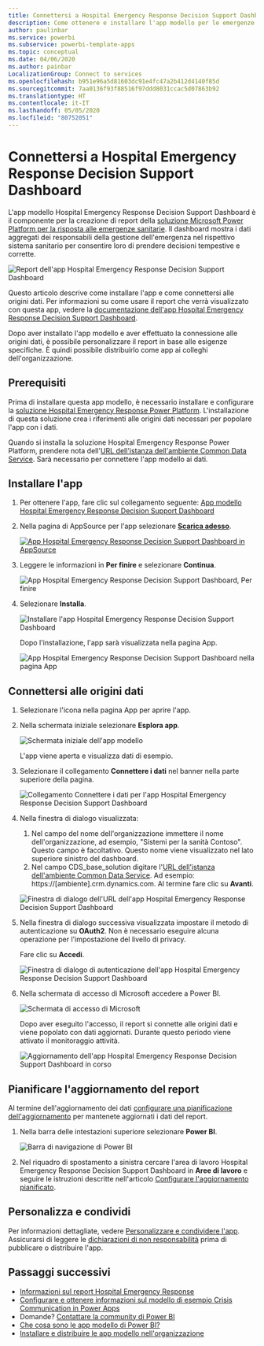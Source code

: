 ```yaml
---
title: Connettersi a Hospital Emergency Response Decision Support Dashboard
description: Come ottenere e installare l'app modello per le emergenze sanitarie COVID-19 Decision Support Dashboard e come connettersi ai dati
author: paulinbar
ms.service: powerbi
ms.subservice: powerbi-template-apps
ms.topic: conceptual
ms.date: 04/06/2020
ms.author: painbar
LocalizationGroup: Connect to services
ms.openlocfilehash: b951e96a5d81603dc91e4fc47a2b412d4140f85d
ms.sourcegitcommit: 7aa0136f93f88516f97ddd8031ccac5d07863b92
ms.translationtype: HT
ms.contentlocale: it-IT
ms.lasthandoff: 05/05/2020
ms.locfileid: "80752051"
---
```

# <a name="connect-to-the-hospital-emergency-response-decision-support-dashboard"></a>Connettersi a Hospital Emergency Response Decision Support Dashboard
L'app modello Hospital Emergency Response Decision Support Dashboard è il componente per la creazione di report della [soluzione Microsoft Power Platform per la risposta alle emergenze sanitarie](https://powerapps.microsoft.com/blog/emergency-response-solution-a-microsoft-power-platform-solution-for-healthcare-emergency-response/). Il dashboard mostra i dati aggregati dei responsabili della gestione dell'emergenza nel rispettivo sistema sanitario per consentire loro di prendere decisioni tempestive e corrette.

![Report dell'app Hospital Emergency Response Decision Support Dashboard](media/service-connect-to-health-emergency-response/service-health-emergency-response-app-report.png)

Questo articolo descrive come installare l'app e come connettersi alle origini dati. Per informazioni su come usare il report che verrà visualizzato con questa app, vedere la [documentazione dell'app Hospital Emergency Response Decision Support Dashboard](https://docs.microsoft.com/powerapps/sample-apps/emergency-response/deploy-configure#view-the-power-bi-dashboard).

Dopo aver installato l'app modello e aver effettuato la connessione alle origini dati, è possibile personalizzare il report in base alle esigenze specifiche. È quindi possibile distribuirlo come app ai colleghi dell'organizzazione.

## <a name="prerequisites"></a>Prerequisiti

Prima di installare questa app modello, è necessario installare e configurare la [soluzione Hospital Emergency Response Power Platform](https://docs.microsoft.com/powerapps/sample-apps/emergency-response/deploy-configure). L'installazione di questa soluzione crea i riferimenti alle origini dati necessari per popolare l'app con i dati.

Quando si installa la soluzione Hospital Emergency Response Power Platform, prendere nota dell'[URL dell'istanza dell'ambiente Common Data Service](https://docs.microsoft.com/powerapps/sample-apps/emergency-response/deploy-configure#publish-the-power-bi-dashboard). Sarà necessario per connettere l'app modello ai dati.

## <a name="install-the-app"></a>Installare l'app

1. Per ottenere l'app, fare clic sul collegamento seguente: [App modello Hospital Emergency Response Decision Support Dashboard](https://appsource.microsoft.com/en-us/product/power-bi/pbi-contentpacks.powerapps_healthcare)

1. Nella pagina di AppSource per l'app selezionare [**Scarica adesso**](https://appsource.microsoft.com/en-us/product/power-bi/pbi-contentpacks.powerapps_healthcare).

    [![App Hospital Emergency Response Decision Support Dashboard in AppSource](media/service-connect-to-health-emergency-response/service-health-emergency-response-app-appsource-get-it-now.png)](https://appsource.microsoft.com/en-us/product/power-bi/pbi-contentpacks.powerapps_healthcare)

1. Leggere le informazioni in **Per finire** e selezionare **Continua**.

    ![App Hospital Emergency Response Decision Support Dashboard, Per finire](media/service-connect-to-health-emergency-response/service-health-emergency-response-1-more-thing.png)

1. Selezionare **Installa**. 

    ![Installare l'app Hospital Emergency Response Decision Support Dashboard](media/service-connect-to-health-emergency-response/service-health-emergency-response-select-install.png)

    Dopo l'installazione, l'app sarà visualizzata nella pagina App.

   ![App Hospital Emergency Response Decision Support Dashboard nella pagina App](media/service-connect-to-health-emergency-response/service-health-emergency-response-app-apps-page-icon.png)

## <a name="connect-to-data-sources"></a>Connettersi alle origini dati

1. Selezionare l'icona nella pagina App per aprire l'app.

1. Nella schermata iniziale selezionare **Esplora app**.

   ![Schermata iniziale dell'app modello](media/service-connect-to-health-emergency-response/service-health-emergency-response-app-splash-screen.png)

   L'app viene aperta e visualizza dati di esempio.

1. Selezionare il collegamento **Connettere i dati** nel banner nella parte superiore della pagina.

   ![Collegamento Connettere i dati per l'app Hospital Emergency Response Decision Support Dashboard](media/service-connect-to-health-emergency-response/service-health-emergency-response-app-connect-data.png)

1. Nella finestra di dialogo visualizzata:
   1. Nel campo del nome dell'organizzazione immettere il nome dell'organizzazione, ad esempio, "Sistemi per la sanità Contoso". Questo campo è facoltativo. Questo nome viene visualizzato nel lato superiore sinistro del dashboard.
   1. Nel campo CDS_base_solution digitare l'[URL dell'istanza dell'ambiente Common Data Service](https://docs.microsoft.com/powerapps/sample-apps/emergency-response/deploy-configure#publish-the-power-bi-dashboard). Ad esempio: https://[ambiente].crm.dynamics.com. Al termine fare clic su **Avanti**.

   ![Finestra di dialogo dell'URL dell'app Hospital Emergency Response Decision Support Dashboard](media/service-connect-to-health-emergency-response/service-health-emergency-response-app-url-dialog.png)

1. Nella finestra di dialogo successiva visualizzata impostare il metodo di autenticazione su **OAuth2**. Non è necessario eseguire alcuna operazione per l'impostazione del livello di privacy.

   Fare clic su **Accedi**.

   ![Finestra di dialogo di autenticazione dell'app Hospital Emergency Response Decision Support Dashboard](media/service-connect-to-health-emergency-response/service-health-emergency-response-app-authentication-dialog.png)

1. Nella schermata di accesso di Microsoft accedere a Power BI.

   ![Schermata di accesso di Microsoft](media/service-connect-to-health-emergency-response/service-health-emergency-response-app-microsoft-login.png)

   Dopo aver eseguito l'accesso, il report si connette alle origini dati e viene popolato con dati aggiornati. Durante questo periodo viene attivato il monitoraggio attività.

   ![Aggiornamento dell'app Hospital Emergency Response Decision Support Dashboard in corso](media/service-connect-to-health-emergency-response/service-health-emergency-response-app-refresh-monitor.png)

## <a name="schedule-report-refresh"></a>Pianificare l'aggiornamento del report

Al termine dell'aggiornamento dei dati [configurare una pianificazione dell'aggiornamento](../refresh-scheduled-refresh.md) per mantenete aggiornati i dati del report.

1. Nella barra delle intestazioni superiore selezionare **Power BI**.

   ![Barra di navigazione di Power BI](media/service-connect-to-health-emergency-response/service-health-emergency-response-app-powerbi-breadcrumb.png)

1. Nel riquadro di spostamento a sinistra cercare l'area di lavoro Hospital Emergency Response Decision Support Dashboard in **Aree di lavoro** e seguire le istruzioni descritte nell'articolo [Configurare l'aggiornamento pianificato](../refresh-scheduled-refresh.md).

## <a name="customize-and-share"></a>Personalizza e condividi

Per informazioni dettagliate, vedere [Personalizzare e condividere l'app](../service-template-apps-install-distribute.md#customize-and-share-the-app). Assicurarsi di leggere le [dichiarazioni di non responsabilità](../create-reports/sample-covid-19-us.md#disclaimers) prima di pubblicare o distribuire l'app.

## <a name="next-steps"></a>Passaggi successivi
* [Informazioni sul report Hospital Emergency Response](https://docs.microsoft.com/powerapps/sample-apps/emergency-response/deploy-configure#view-the-power-bi-dashboard)
* [Configurare e ottenere informazioni sul modello di esempio Crisis Communication in Power Apps](https://docs.microsoft.com/powerapps/maker/canvas-apps/sample-crisis-communication-app)
* Domande? [Contattare la community di Power BI](https://community.powerbi.com/)
* [Che cosa sono le app modello di Power BI?](../service-template-apps-overview.md)
* [Installare e distribuire le app modello nell'organizzazione](../service-template-apps-install-distribute.md)
